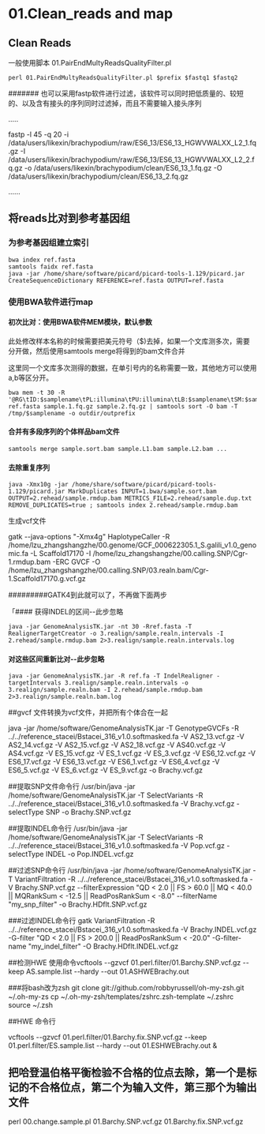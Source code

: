 # 01.Clean_reads  and map
## Clean Reads
一般使用脚本 01.PairEndMultyReadsQualityFilter.pl
```
perl 01.PairEndMultyReadsQualityFilter.pl $prefix $fastq1 $fastq2
```
####### 也可以采用fastp软件进行过滤，该软件可以同时把低质量的、较短的、以及含有接头的序列同时过滤掉，而且不需要输入接头序列

.....

fastp -l 45 -q 20 -i /data/users/likexin/brachypodium/raw/ES6_13/ES6_13_HGWVWALXX_L2_1.fq.gz -I /data/users/likexin/brachypodium/raw/ES6_13/ES6_13_HGWVWALXX_L2_2.fq.gz -o /data/users/likexin/brachypodium/clean/ES6_13_1.fq.gz -O /data/users/likexin/brachypodium/clean/ES6_13_2.fq.gz

......

## 将reads比对到参考基因组
### 为参考基因组建立索引
```
bwa index ref.fasta
samtools faidx ref.fasta
java -jar /home/share/software/picard/picard-tools-1.129/picard.jar CreateSequenceDictionary REFERENCE=ref.fasta OUTPUT=ref.fasta
```
### 使用BWA软件进行map
#### 初次比对：使用BWA软件MEM模块，默认参数

此处修改样本名称的时候需要把美元符号（$)去掉，如果一个文库测多次，需要分开做，然后使用samtools merge将得到的bam文件合并

这里同一个文库多次测得的数据，在单引号内的名称需要一致，其他地方可以使用a,b等区分开。
```
bwa mem -t 30 -R '@RG\tID:$samplename\tPL:illumina\tPU:illumina\tLB:$samplename\tSM:$samplename\t' ref.fasta sample.1.fq.gz sample.2.fq.gz | samtools sort -O bam -T /tmp/$samplename -o outdir/outprefix
```
#### 合并有多段序列的个体样品bam文件
```
samtools merge sample.sort.bam sample.L1.bam sample.L2.bam ...
```
#### 去除重复序列
```
java -Xmx10g -jar /home/share/software/picard/picard-tools-1.129/picard.jar MarkDuplicates INPUT=1.bwa/sample.sort.bam OUTPUT=2.rehead/sample.rmdup.bam METRICS_FILE=2.rehead/sample.dup.txt REMOVE_DUPLICATES=true ; samtools index 2.rehead/sample.rmdup.bam
```
生成vcf文件

gatk --java-options "-Xmx4g" HaplotypeCaller -R /home/lzu_zhangshangzhe/00.genome/GCF_000622305.1_S.galili_v1.0_genomic.fa -L Scaffold17170  -I /home/lzu_zhangshangzhe/00.calling.SNP/Cgr-1.rmdup.bam -ERC GVCF -O /home/lzu_zhangshangzhe/00.calling.SNP/03.realn.bam/Cgr-1.Scaffold17170.g.vcf.gz

#########GATK4到此就可以了，不再做下面两步

「#### 获得INDEL的区间--此步忽略
```
java -jar GenomeAnalysisTK.jar -nt 30 -Rref.fasta -T RealignerTargetCreator -o 3.realign/sample.realn.intervals -I 2.rehead/sample.rmdup.bam 2>3.realign/sample.realn.intervals.log
```
#### 对这些区间重新比对--此步忽略
```
java -jar GenomeAnalysisTK.jar -R ref.fa -T IndelRealigner -targetIntervals 3.realign/sample.realn.intervals -o 3.realign/sample.realn.bam -I 2.rehead/sample.rmdup.bam 2>3.realign/sample.realn.bam.log
```
##gvcf 文件转换为vcf文件，并把所有个体合在一起

java -jar /home/software/GenomeAnalysisTK.jar -T GenotypeGVCFs -R ../../reference_stacei/Bstacei_316_v1.0.softmasked.fa  -V AS2_13.vcf.gz -V AS2_14.vcf.gz -V AS2_15.vcf.gz -V AS2_18.vcf.gz -V AS40.vcf.gz -V AS4.vcf.gz -V ES_15.vcf.gz -V ES_1.vcf.gz -V ES_3.vcf.gz -V ES6_12.vcf.gz -V ES6_17.vcf.gz -V ES6_13.vcf.gz -V ES6_1.vcf.gz -V ES6_4.vcf.gz -V ES6_5.vcf.gz -V ES_6.vcf.gz -V ES_9.vcf.gz -o Brachy.vcf.gz

##提取SNP文件命令行
/usr/bin/java -jar /home/software/GenomeAnalysisTK.jar -T SelectVariants -R ../../reference_stacei/Bstacei_316_v1.0.softmasked.fa -V Brachy.vcf.gz -selectType SNP -o Brachy.SNP.vcf.gz

##提取INDEL命令行
/usr/bin/java -jar /home/software/GenomeAnalysisTK.jar -T SelectVariants -R ../../reference_stacei/Bstacei_316_v1.0.softmasked.fa -V Pop.vcf.gz -selectType INDEL -o Pop.INDEL.vcf.gz

##过滤SNP命令行
/usr/bin/java -jar /home/software/GenomeAnalysisTK.jar -T VariantFiltration -R ../../reference_stacei/Bstacei_316_v1.0.softmasked.fa -V Brachy.SNP.vcf.gz --filterExpression "QD < 2.0 || FS > 60.0 || MQ < 40.0 || MQRankSum < -12.5 || ReadPosRankSum < -8.0"  --filterName "my_snp_filter" -o Brachy.HDflt.SNP.vcf.gz

###过滤INDEL命令行
gatk VariantFiltration -R ../../reference_stacei/Bstacei_316_v1.0.softmasked.fa -V Brachy.INDEL.vcf.gz -G-filter "QD < 2.0 || FS > 200.0 || ReadPosRankSum < -20.0" -G-filter-name "my_indel_filter" -O Brachy.HDflt.INDEL.vcf.gz



##检测HWE 使用命令vcftools --gzvcf 01.perl.filter/01.Barchy.SNP.vcf.gz --keep AS.sample.list --hardy --out 01.ASHWEBrachy.out


###将bash改为zsh
git clone git://github.com/robbyrussell/oh-my-zsh.git ~/.oh-my-zs
cp ~/.oh-my-zsh/templates/zshrc.zsh-template ~/.zshrc
source ~/.zsh

##HWE 命令行

vcftools --gzvcf 01.perl.filter/01.Barchy.fix.SNP.vcf.gz --keep 01.perl.filter/ES.sample.list --hardy --out 01.ESHWEBrachy.out &

## 把哈登温伯格平衡检验不合格的位点去除，第一个是标记的不合格位点，第二个为输入文件，第三那个为输出文件
perl 00.change.sample.pl 01.Barchy.SNP.vcf.gz 01.Barchy.fix.SNP.vcf.gz
